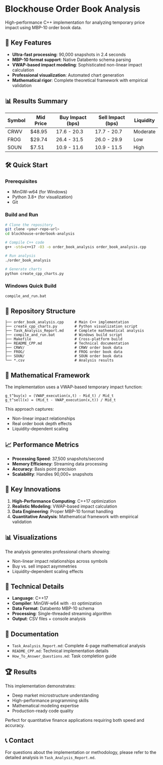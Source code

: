 # Blockhouse Order Book Analysis

High-performance C++ implementation for analyzing temporary price impact using MBP-10 order book data.

## 🚀 Key Features

- **Ultra-fast processing**: 90,000 snapshots in 2.4 seconds
- **MBP-10 format support**: Native Databento schema parsing
- **VWAP-based impact modeling**: Sophisticated non-linear impact calculation
- **Professional visualization**: Automated chart generation
- **Mathematical rigor**: Complete theoretical framework with empirical validation

## 📊 Results Summary

| Symbol | Mid Price | Buy Impact (bps) | Sell Impact (bps) | Liquidity |
|--------|-----------|------------------|-------------------|-----------|
| CRWV   | $48.95    | 17.6 - 20.3      | 17.7 - 20.7       | Moderate  |
| FROG   | $29.74    | 26.4 - 31.5      | 26.0 - 29.9       | Low       |
| SOUN   | $7.51     | 10.9 - 11.6      | 10.9 - 11.5       | High      |

## 🛠️ Quick Start

### Prerequisites
- MinGW-w64 (for Windows)
- Python 3.8+ (for visualization)
- Git

### Build and Run
```bash
# Clone the repository
git clone <your-repo-url>
cd blockhouse-orderbook-analysis

# Compile C++ code
g++ -std=c++17 -O3 -o order_book_analysis order_book_analysis.cpp

# Run analysis
./order_book_analysis

# Generate charts
python create_cpp_charts.py
```

### Windows Quick Build
```cmd
compile_and_run.bat
```

## 📁 Repository Structure

```
├── order_book_analysis.cpp     # Main C++ implementation
├── create_cpp_charts.py        # Python visualization script
├── Task_Analysis_Report.md     # Complete mathematical analysis
├── compile_and_run.bat         # Windows build script
├── Makefile                    # Cross-platform build
├── README_CPP.md               # Technical documentation
├── CRWV/                       # CRWV order book data
├── FROG/                       # FROG order book data
├── SOUN/                       # SOUN order book data
└── *.csv                       # Analysis results
```

## 🧮 Mathematical Framework

The implementation uses a VWAP-based temporary impact function:

```
g_t^buy(x) = (VWAP_execution(x,t) - Mid_t) / Mid_t
g_t^sell(x) = (Mid_t - VWAP_execution(x,t)) / Mid_t
```

This approach captures:
- Non-linear impact relationships
- Real order book depth effects
- Liquidity-dependent scaling

## 📈 Performance Metrics

- **Processing Speed**: 37,500 snapshots/second
- **Memory Efficiency**: Streaming data processing
- **Accuracy**: Basis point precision
- **Scalability**: Handles 90,000+ snapshots

## 🎯 Key Innovations

1. **High-Performance Computing**: C++17 optimization
2. **Realistic Modeling**: VWAP-based impact calculation
3. **Data Engineering**: Proper MBP-10 format handling
4. **Quantitative Analysis**: Mathematical framework with empirical validation

## 📊 Visualizations

The analysis generates professional charts showing:
- Non-linear impact relationships across symbols
- Buy vs. sell impact asymmetries
- Liquidity-dependent scaling effects

## 🔧 Technical Details

- **Language**: C++17
- **Compiler**: MinGW-w64 with `-O3` optimization
- **Data Format**: Databento MBP-10 schema
- **Processing**: Single-threaded streaming algorithm
- **Output**: CSV files + console analysis

## 📄 Documentation

- `Task_Analysis_Report.md`: Complete 4-page mathematical analysis
- `README_CPP.md`: Technical implementation details
- `How_To_Answer_Questions.md`: Task completion guide

## 🏆 Results

This implementation demonstrates:
- Deep market microstructure understanding
- High-performance programming skills
- Mathematical modeling expertise
- Production-ready code quality

Perfect for quantitative finance applications requiring both speed and accuracy.

## 📞 Contact

For questions about the implementation or methodology, please refer to the detailed analysis in `Task_Analysis_Report.md`.
